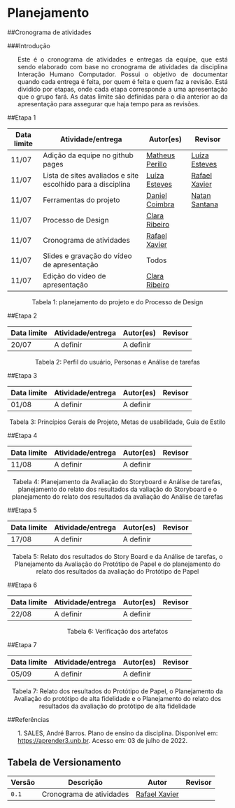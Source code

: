 # Planejamento

##Cronograma de atividades

###Introdução

<div style="text-align: justify">
<p><ul>Este é o cronograma de atividades e entregas da equipe, que está sendo elaborado com base no cronograma de atividades da disciplina Interação Humano Computador. Possui o objetivo de documentar quando cada entrega é feita, por quem é feita e quem faz a revisão. Está dividido por etapas, onde cada etapa corresponde a uma apresentação que o grupo fará. As datas limite são definidas para o dia anterior ao da apresentação para assegurar que haja tempo para as revisões. </ul>
</p>
</div>

##Etapa 1

Data limite  | Atividade/entrega | Autor(es) | Revisor
--------- | ----------------- | -------------- | ----------
11/07 | Adição da equipe no github pages | [Matheus Perillo](https://github.com/MatheusPerillo) | [Luíza Esteves](https://github.com/luiza-esteves)
11/07 | Lista de sites avaliados e site escolhido para a disciplina | [Luíza Esteves](https://github.com/luiza-esteves) | [Rafael Xavier](https://github.com/rafaelxavierr)
11/07 | Ferramentas do projeto | [Daniel Coimbra](https://github.com/DanielCoimbra) | [Natan Santana](https://github.com/Neitan2001)
11/07 | Processo de Design | [Clara Ribeiro](https://github.com/clara-ribeiro) |
11/07 | Cronograma de atividades | [Rafael Xavier](https://github.com/rafaelxavierr) | 
11/07 | Slides e gravação do vídeo de apresentação | Todos |
11/07 | Edição do  vídeo de apresentação | [Clara Ribeiro](https://github.com/clara-ribeiro) |

<div style="text-align: center">
<p>Tabela 1: planejamento do projeto e do Processo de Design</p>
</div>

##Etapa 2

Data limite  | Atividade/entrega | Autor(es) | Revisor
--------- | ----------------- | -------------- | ----------
20/07 | A definir | A definir

<div style="text-align: center">
<p>Tabela 2: Perfil do usuário, Personas e Análise de tarefas</p>
</div>

##Etapa 3

Data limite  | Atividade/entrega | Autor(es) | Revisor
--------- | ----------------- | -------------- | ----------
01/08 | A definir | A definir

<div style="text-align: center">
<p>Tabela 3: Princípios Gerais de Projeto, Metas de usabilidade, Guia de Estilo</p>
</div>

##Etapa 4

Data limite  | Atividade/entrega | Autor(es) | Revisor
--------- | ----------------- | -------------- | ----------
11/08 | A definir | A definir

<div style="text-align: center">
<p>Tabela 4: Planejamento da Avaliação do Storyboard e Análise de tarefas, planejamento do relato dos resultados da valiação do Storyboard e o planejamento do relato dos resultados da avaliação do Análise de tarefas</p>
</div>

##Etapa 5

Data limite  | Atividade/entrega | Autor(es) | Revisor
--------- | ----------------- | -------------- | ----------
17/08 |  A definir | A definir

<div style="text-align: center">
<p>Tabela 5: Relato dos resultados do Story Board e da Análise de tarefas, o Planejamento da Avaliação do Protótipo de Papel e do planejamento do relato dos resultados da avaliação do Protótipo de Papel</p>
</div>

##Etapa 6

Data limite  | Atividade/entrega | Autor(es) | Revisor
--------- | ----------------- | -------------- | ----------
22/08 | A definir | A definir

<div style="text-align: center">
<p>Tabela 6: Verificação dos artefatos</p>
</div>

##Etapa 7

Data limite  | Atividade/entrega | Autor(es) | Revisor
--------- | ----------------- | -------------- | ----------
05/09 | A definir | A definir

<div style="text-align: center">
<p>Tabela 7: Relato dos resultados do Protótipo de Papel, o Planejamento da Avaliação do protótipo de alta fidelidade e o Planejamento do relato dos resultados da avaliação do protótipo de alta fidelidade</p>
</div>

##Referências

 <p><ul>1. SALES, André Barros. Plano de ensino da disciplina. Disponível em: <a href="https://aprender3.unb.br">https://aprender3.unb.br</a>. Acesso em: 03 de julho de 2022.</ul></p>

## Tabela de Versionamento

| Versão | Descrição | Autor | Revisor |
| ------ | --------- | ----- | ------- |
| `0.1`  | Cronograma de atividades | [Rafael Xavier](https://github.com/rafaelxavierr) | 


